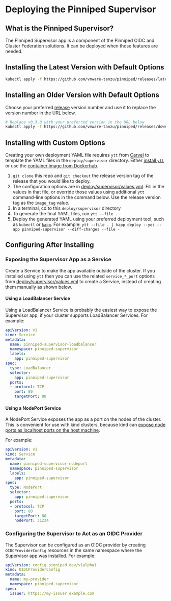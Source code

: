 # Deploying the Pinniped Supervisor

## What is the Pinniped Supervisor?

The Pinniped Supervisor app is a component of the Pinniped OIDC and Cluster Federation solutions.
It can be deployed when those features are needed.

## Installing the Latest Version with Default Options

```bash
kubectl apply -f https://github.com/vmware-tanzu/pinniped/releases/latest/download/install-supervisor.yaml
```

## Installing an Older Version with Default Options

Choose your preferred [release](https://github.com/vmware-tanzu/pinniped/releases) version number
and use it to replace the version number in the URL below.

```bash
# Replace v0.3.0 with your preferred version in the URL below
kubectl apply -f https://github.com/vmware-tanzu/pinniped/releases/download/v0.3.0/install-supervisor.yaml
```

## Installing with Custom Options

Creating your own deployment YAML file requires `ytt` from [Carvel](https://carvel.dev/) to template the YAML files
in the `deploy/supervisor` directory.
Either [install `ytt`](https://get-ytt.io/) or use the [container image from Dockerhub](https://hub.docker.com/r/k14s/image/tags).

1. `git clone` this repo and `git checkout` the release version tag of the release that you would like to deploy.
1. The configuration options are in [deploy/supervisor/values.yml](values.yaml).
   Fill in the values in that file, or override those values using additional `ytt` command-line options in
   the command below. Use the release version tag as the `image_tag` value.
2. In a terminal, cd to this `deploy/supervisor` directory
3. To generate the final YAML files, run `ytt --file .`
4. Deploy the generated YAML using your preferred deployment tool, such as `kubectl` or [`kapp`](https://get-kapp.io/).
   For example: `ytt --file . | kapp deploy --yes --app pinniped-supervisor --diff-changes --file -`

## Configuring After Installing

### Exposing the Supervisor App as a Service

Create a Service to make the app available outside of the cluster. If you installed using `ytt` then you can use
the related `service_*_port` options from [deploy/supervisor/values.yml](values.yaml) to create a Service, instead
of creating them manually as shown below.

#### Using a LoadBalancer Service

Using a LoadBalancer Service is probably the easiest way to expose the Supervisor app, if your cluster supports
LoadBalancer Services. For example:

```yaml
apiVersion: v1
kind: Service
metadata:
  name: pinniped-supervisor-loadbalancer
  namespace: pinniped-supervisor
  labels:
    app: pinniped-supervisor
spec:
  type: LoadBalancer
  selector:
    app: pinniped-supervisor
  ports:
  - protocol: TCP
    port: 80
    targetPort: 80
```

#### Using a NodePort Service

A NodePort Service exposes the app as a port on the nodes of the cluster.
This is convenient for use with kind clusters, because kind can
[expose node ports as localhost ports on the host machine](https://kind.sigs.k8s.io/docs/user/configuration/#extra-port-mappings).

For example:

```yaml
apiVersion: v1
kind: Service
metadata:
  name: pinniped-supervisor-nodeport
  namespace: pinniped-supervisor
  labels:
    app: pinniped-supervisor
spec:
  type: NodePort
  selector:
    app: pinniped-supervisor
  ports:
  - protocol: TCP
    port: 80
    targetPort: 80
    nodePort: 31234
```

### Configuring the Supervisor to Act as an OIDC Provider

The Supervisor can be configured as an OIDC provider by creating `OIDCProviderConfig` resources
in the same namespace where the Supervisor app was installed. For example:

```yaml
apiVersion: config.pinniped.dev/v1alpha1
kind: OIDCProviderConfig
metadata:
  name: my-provider
  namespace: pinniped-supervisor
spec:
  issuer: https://my-issuer.example.com
```

